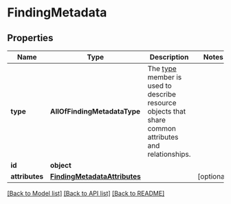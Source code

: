 # FindingMetadata

## Properties
Name | Type | Description | Notes
------------ | ------------- | ------------- | -------------
**type** | **AllOfFindingMetadataType** | The [type](https://jsonapi.org/format/#document-resource-object-identification) member is used to describe resource objects that share common attributes and relationships. | 
**id** | **object** |  | 
**attributes** | [**FindingMetadataAttributes**](FindingMetadataAttributes.md) |  | [optional] 

[[Back to Model list]](../README.md#documentation-for-models) [[Back to API list]](../README.md#documentation-for-api-endpoints) [[Back to README]](../README.md)

